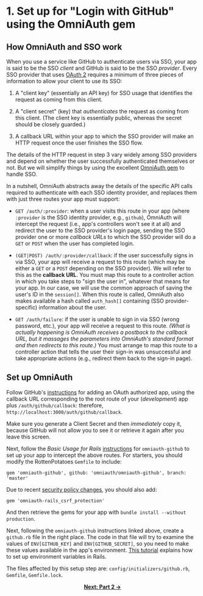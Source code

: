 # 1. Set up for "Login with GitHub" using the OmniAuth gem

## How OmniAuth and SSO work

When you use a service like GitHub to authenticate users via SSO, your app is said to be the SSO _client_ and GitHub is said to be the SSO _provider_. Every SSO provider that uses [OAuth 2](https://oauth.net/2/) requires a minimum of three pieces of information to allow your client to use its SSO:

1. A "client key" (essentially an API key) for SSO usage that identifies the request as coming from this client.

2. A "client secret" (key) that _authenticates_ the request as coming from this client.  (The client key is essentially public, whereas the secret should be closely guarded.)

3. A callback URL within your app to which the SSO provider will make an HTTP request once the user finishes the SSO flow.

The details of the HTTP request in step 3 vary widely among SSO providers and depend on whether the user successfully authenticated themselves or not.  But we will simplify things by using the 
excellent [OmniAuth gem](https://github.com/omniauth/omniauth) to handle SSO.

In a nutshell, OmniAuth abstracts away the details of the specific API calls required to authenticate with each SSO identity provider, and replaces them with just three routes your app must support:

* `GET /auth/:provider`: when a user visits this route in your app (where `:provider` is the SSO
identity provider, e.g., `github`), OmniAuth will intercept the request (i.e., app's controllers won't see it at all) and redirect the user to the SSO provider's login page, sending the SSO provider one or more _callback URLs_ to which the SSO provider will do a `GET` or `POST` when the user has completed login.

* `(GET|POST) /auth/:provider/callback`: if the user successfully signs in via SSO, your app will receive a request to this route (which may be either a `GET` or a `POST` depending on the SSO provider). We will refer to this as the **callback URL**. You must map this route to a controller action in which you take steps to "sign the user in", whatever that means for your app. In our case, we will use the common approach of saving the user's ID in the `session[]`.  When this route is called, OmniAuth also makes available a hash called `auth_hash[]` containing (SSO provider-specific) information about the user.

* `GET /auth/failure`: if the user is unable to sign in via SSO (wrong password, etc.), your app will receive a request to this route. *(What is actually happening is OmniAuth receives a postback to the callback URL, but it massages the parameters into OmniAuth's standard format and then redirects to this route.)*  You must arrange to map this route to a controller action that tells the user their sign-in was unsuccessful and take appropriate actions (e.g., redirect them back to the sign-in page).

## Set up OmniAuth

Follow GitHub's [instructions](https://docs.github.com/en/apps/building-oauth-apps/creating-an-oauth-app) for adding an OAuth authorized app, using the callback URL corresponding to the root route of your (*development*) app plus `/auth/github/callback`: therefore, `http://localhost:3000/auth/github/callback`.

Make sure you generate a Client Secret and then *immediately* copy it, because GitHub will not allow you to see it or retrieve it again after you leave this screen.

Next, follow the *Basic Usage for Rails* [instructions](https://github.com/omniauth/omniauth-github) for `omniauth-github` to set up your app to intercept the above routes. For starters, you should modify the RottenPotatoes `Gemfile` to include:

```
gem 'omniauth-github', github: 'omniauth/omniauth-github', branch: 'master'
```

Due to recent [security policy changes](https://github.com/omniauth/omniauth/wiki/Upgrading-to-2.0), you should also add:

```
gem 'omniauth-rails_csrf_protection'
```

And then retrieve the gems for your app with `bundle install --without production`.

Next, following the `omniauth-github` instructions linked above, create a `github.rb` file in the right place. The code in that file will try to examine the values of `ENV[GITHUB_KEY]` and `ENV[GITHUB_SECRET]`, so you need to make these values available in the app's environment. [This tutorial](https://blog.devgenius.io/what-are-environment-variables-in-rails-6f7e97a0b164) explains how to set up environment variables in Rails.

The files affected by this setup step are: `config/initializers/github.rb`, `Gemfile`, `Gemfile.lock`.

<div align="center">
<b><a href="Part2.md">Next: Part 2 &rarr;</a></b>
</div>